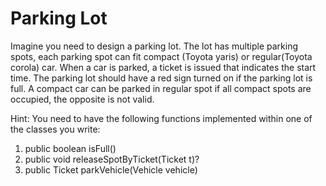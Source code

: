 # Parking Lot
Imagine you need to design a parking lot. The lot has multiple parking spots, each parking spot can fit compact (Toyota yaris) or regular(Toyota corola) car. When a car is parked, a ticket is issued  that indicates the start time. The parking lot should have a red sign turned on if the parking lot is full. A compact car can be parked in regular spot if all compact spots are occupied, the opposite is not valid.

Hint: You need to have the following functions implemented within one of the classes you write:

1. public boolean isFull()
2. public void releaseSpotByTicket(Ticket t)?
3. public Ticket parkVehicle(Vehicle vehicle)